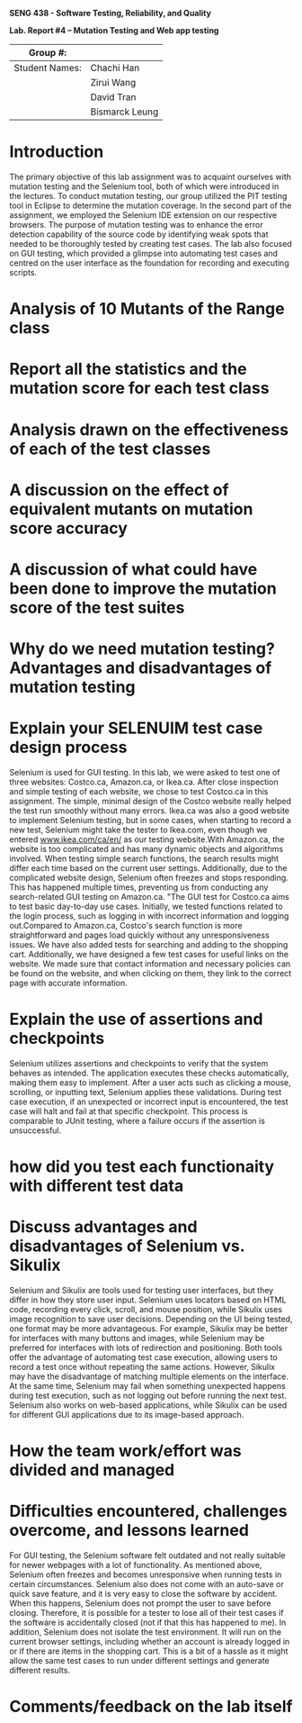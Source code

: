 **SENG 438 - Software Testing, Reliability, and Quality**

**Lab. Report \#4 – Mutation Testing and Web app testing**

| Group \#:      |     |
| -------------- | --- |
| Student Names: | Chachi Han    |
|                | Zirui Wang    |
|                | David Tran    |
|                | Bismarck Leung    |

# Introduction
The primary objective of this lab assignment was to acquaint ourselves with mutation testing and the Selenium tool, both of which were introduced in the lectures. To conduct mutation testing, our group utilized the PIT testing tool in Eclipse to determine the mutation coverage. In the second part of the assignment, we employed the Selenium IDE extension on our respective browsers. The purpose of mutation testing was to enhance the error detection capability of the source code by identifying weak spots that needed to be thoroughly tested by creating test cases. The lab also focused on GUI testing, which provided a glimpse into automating test cases and centred on the user interface as the foundation for recording and executing scripts.

# Analysis of 10 Mutants of the Range class 

# Report all the statistics and the mutation score for each test class



# Analysis drawn on the effectiveness of each of the test classes

# A discussion on the effect of equivalent mutants on mutation score accuracy

# A discussion of what could have been done to improve the mutation score of the test suites

# Why do we need mutation testing? Advantages and disadvantages of mutation testing

# Explain your SELENUIM test case design process
Selenium is used for GUI testing. In this lab, we were asked to test one of three websites: Costco.ca, Amazon.ca, or Ikea.ca. After close inspection and simple testing of each website, we chose to test Costco.ca in this assignment. The simple, minimal design of the Costco website really helped the test run smoothly without many errors. Ikea.ca was also a good website to implement Selenium testing, but in some cases, when starting to record a new test, Selenium might take the tester to Ikea.com, even though we entered www.ikea.com/ca/en/ as our testing website.With Amazon.ca, the website is too complicated and has many dynamic objects and algorithms involved. When testing simple search functions, the search results might differ each time based on the current user settings. Additionally, due to the complicated website design, Selenium often freezes and stops responding. This has happened multiple times, preventing us from conducting any search-related GUI testing on Amazon.ca.
"The GUI test for Costco.ca aims to test basic day-to-day use cases. Initially, we tested functions related to the login process, such as logging in with incorrect information and logging out.Compared to Amazon.ca, Costco's search function is more straightforward and pages load quickly without any unresponsiveness issues. We have also added tests for searching and adding to the shopping cart. Additionally, we have designed a few test cases for useful links on the website. We made sure that contact information and necessary policies can be found on the website, and when clicking on them, they link to the correct page with accurate information.

# Explain the use of assertions and checkpoints
Selenium utilizes assertions and checkpoints to verify that the system behaves as intended. The application executes these checks automatically, making them easy to implement. After a user acts such as clicking a mouse, scrolling, or inputting text, Selenium applies these validations. During test case execution, if an unexpected or incorrect input is encountered, the test case will halt and fail at that specific checkpoint. This process is comparable to JUnit testing, where a failure occurs if the assertion is unsuccessful.

# how did you test each functionaity with different test data

# Discuss advantages and disadvantages of Selenium vs. Sikulix
Selenium and Sikulix are tools used for testing user interfaces, but they differ in how they store user input. Selenium uses locators based on HTML code, recording every click, scroll, and mouse position, while Sikulix uses image recognition to save user decisions. Depending on the UI being tested, one format may be more advantageous. For example, Sikulix may be better for interfaces with many buttons and images, while Selenium may be preferred for interfaces with lots of redirection and positioning. Both tools offer the advantage of automating test case execution, allowing users to record a test once without repeating the same actions. However, Sikulix may have the disadvantage of matching multiple elements on the interface. At the same time, Selenium may fail when something unexpected happens during test execution, such as not logging out before running the next test. Selenium also works on web-based applications, while Sikulix can be used for different GUI applications due to its image-based approach.

# How the team work/effort was divided and managed


# Difficulties encountered, challenges overcome, and lessons learned
For GUI testing, the Selenium software felt outdated and not really suitable for newer webpages with a lot of functionality. As mentioned above, Selenium often freezes and becomes unresponsive when running tests in certain circumstances.
Selenium also does not come with an auto-save or quick save feature, and it is very easy to close the software by accident. When this happens, Selenium does not prompt the user to save before closing. Therefore, it is possible for a tester to lose all of their test cases if the software is accidentally closed (not if that this has happened to me).
In addition, Selenium does not isolate the test environment. It will run on the current browser settings, including whether an account is already logged in or if there are items in the shopping cart. This is a bit of a hassle as it might allow the same test cases to run under different settings and generate different results.

# Comments/feedback on the lab itself
